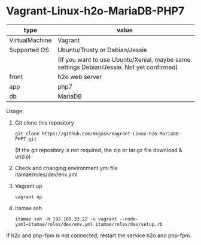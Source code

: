 # Vagrant-Linux-h2o-MariaDB-PHP7

| type | value |
|------|-------|
| VirtualMachine | Vagrant |
| Supported OS | Ubuntu/Trusty or Debian/Jessie |
| | (If you want to use Ubuntu/Xenial, maybe same settings Debian/Jessie. Not yet confirmed) |
| front | h2o web server |
| app   | php7 |
| db    | MariaDB |


Usage:

1. Git clone this repository  
    ``` 
    git clone https://github.com/mkgask/Vagrant-Linux-h2o-MariaDB-PHP7.git  
    ```  
    (If the git repository is not required, the zip or tar.gz file download & unzip)

2. Check and changing environment yml file  
    itamae/roles/dev/env.yml

3. Vagrant up  
    ```
    vagrant up
    ```

4. itamae ssh  
    ```
    itamae ssh -h 192.168.33.22 -u vagrant --node-yaml=itamae/roles/dev/env.yml itamae/roles/dev/setup.rb
    ```

If h2o and php-fpm is not connected, restart the service h2o and php-fpm.
